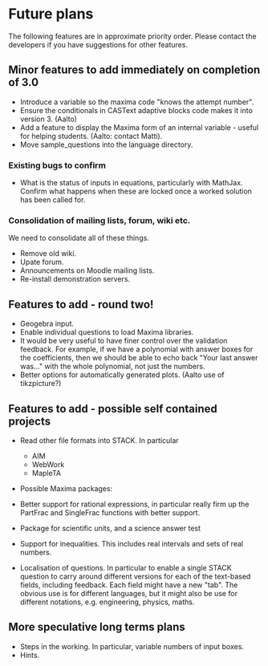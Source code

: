 # Future plans

The following features are in approximate priority order.  Please contact the developers if you have suggestions for other features.

## Minor features to add immediately on completion of 3.0 ##

* Introduce a variable so the maxima code "knows the attempt number".
* Ensure the conditionals in CASText adaptive blocks code makes it into version 3. (Aalto)
* Add a feature to display the Maxima form of an internal variable - useful for helping students.  (Aalto: contact Matti).
* Move sample_questions into the language directory.

### Existing bugs to confirm ###

* What is the status of inputs in equations, particularly with MathJax.  Confirm what happens when these are locked once a worked solution has been called for.

### Consolidation of mailing lists, forum, wiki etc. ###

We need to consolidate all of these things.

* Remove old wiki.
* Upate forum.
* Announcements on Moodle mailing lists.
* Re-install demonstration servers.

## Features to add - round two! ##

* Geogebra input.
* Enable individual questions to load Maxima libraries.
* It would be very useful to have finer control over the validation feedback. For example, if we have a polynomial with answer boxes for the coefficients, then we should be able to echo back "Your last answer was..." with the whole polynomial, not just the numbers. 
* Better options for automatically generated plots.  (Aalto use of tikzpicture?)

## Features to add - possible self contained projects ##

* Read other file formats into STACK.  In particular
  * AIM
  * WebWork
  * MapleTA 
* Possible Maxima packages:
 * Better support for rational expressions, in particular really firm up the PartFrac and SingleFrac functions with better support.
 * Package for scientific units, and a science answer test
 * Support for inequalities.  This includes real intervals and sets of real numbers.
 
* Localisation of questions.  In particular to enable a single STACK question to carry around different versions for each of the text-based fields, including feedback.  Each field might have a new "tab".  The obvious use is for different languages, but it might also be use for different notations, e.g. engineering, physics, maths.

## More speculative long terms plans ##

* Steps in the working. In particular, variable numbers of input boxes.  
* Hints.
